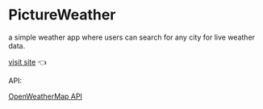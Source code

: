 # PictureWeather 

a simple weather app where users can search for any city for live weather data.

<a href="https://manvendrarana.github.io/PictureWeather/">visit site</a> :point_left: 

API: <p><a href="https://openweathermap.org/api">OpenWeatherMap API</a></p>
